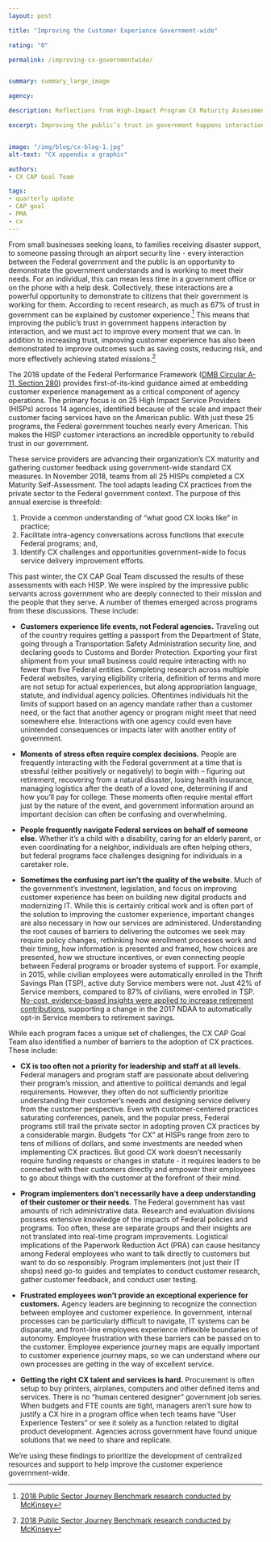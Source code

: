 ```yaml
---
layout: post

title: "Improving the Customer Experience Government-wide"

rating: "0"

permalink: /improving-cx-governmentwide/


summary: summary_large_image

agency:

description: Reflections from High-Impact Program CX Maturity Assessments

excerpt: Improving the public’s trust in government happens interaction by interaction, and we must act to improve every moment that we can.


image: "/img/blog/cx-blog-1.jpg"
alt-text: "CX appendix a graphic"

authors:
- CX CAP Goal Team

tags:
- quarterly update
- CAP goal
- PMA
- cx
---
```

From small businesses seeking loans, to families receiving disaster support, to someone passing through an airport security line - every interaction between the Federal government and the public is an opportunity to demonstrate the government understands and is working to meet their needs.  For an individual, this can mean less time in a government office or on the phone with a help desk. Collectively, these interactions are a powerful opportunity to demonstrate to citizens that their government is working for them. According to recent research, as much as 67% of trust in government can be explained by customer experience.[^1]   This means that improving the public’s trust in government happens interaction by interaction, and we must act to improve every moment that we can.  In addition to increasing trust, improving customer experience has also been demonstrated to improve outcomes such as saving costs, reducing risk, and more effectively achieving stated missions.[^2]

The 2018 update of the Federal Performance Framework (<a href="https://www.whitehouse.gov/wp-content/uploads/2018/06/s280.pdf">OMB Circular A-11, Section 280</a>) provides first-of-its-kind guidance aimed at embedding customer experience management as a critical component of agency operations. The primary focus is on 25 High Impact Service Providers (HISPs) across 14 agencies, identified because of the scale and impact their customer facing services have on the American public. With just these 25 programs, the Federal government touches nearly every American.  This makes the HISP customer interactions an incredible opportunity to rebuild trust in our government.

These service providers are advancing their organization’s CX maturity and gathering customer feedback using government-wide standard CX measures.  In November 2018, teams from all 25 HISPs completed a CX Maturity Self-Assessment. The tool adapts leading CX practices from the private sector to the Federal government context. The purpose of this annual exercise is threefold:

1.	Provide a common understanding of “what good CX looks like” in practice;
2.	Facilitate intra-agency conversations across functions that execute Federal programs; and,
3.	Identify CX challenges and opportunities government-wide to focus service delivery improvement efforts.

This past winter, the CX CAP Goal Team discussed the results of these assessments with each HISP. We were inspired by the impressive public servants across government who are deeply connected to their mission and the people that they serve. A number of themes emerged across programs from these discussions.  These include:

- **Customers experience life events, not Federal agencies.** Traveling out of the country requires getting a passport from the Department of State, going through a Transportation Safety Administration security line, and declaring goods to Customs and Border Protection. Exporting your first shipment from your small business could require interacting with no fewer than five Federal entities. Completing research across multiple Federal websites, varying eligibility criteria, definition of terms and more are not setup for actual experiences, but along appropriation language, statute, and individual agency policies. Oftentimes individuals hit the limits of support based on an agency mandate rather than a customer need, or the fact that another agency or program might meet that need somewhere else. Interactions with one agency could even have unintended consequences or impacts later with another entity of government.

- **Moments of stress often require complex decisions.** People are frequently interacting with the Federal government at a time that is stressful (either positively or negatively) to begin with – figuring out retirement, recovering from a natural disaster, losing health insurance, managing logistics after the death of a loved one, determining if and how you’ll pay for college. These moments often require mental effort just by the nature of the event, and government information around an important decision can often be confusing and overwhelming.  

- **People frequently navigate Federal services on behalf of someone else.** Whether it’s a child with a disability, caring for an elderly parent, or even coordinating for a neighbor, individuals are often helping others, but federal programs face challenges designing for individuals in a caretaker role.

- **Sometimes the confusing part isn’t the quality of the website.** Much of the government’s investment, legislation, and focus on improving customer experience has been on building new digital products and modernizing IT. While this is certainly critical work and is often part of the solution to improving the customer experience, important changes are also necessary in how our services are administered. Understanding the root causes of barriers to delivering the outcomes we seek may require policy changes, rethinking how enrollment processes work and their timing, how information is presented and framed, how choices are presented, how we structure incentives, or even connecting people between Federal programs or broader systems of support. For example, in 2015, while civilian employees were automatically enrolled in the Thrift Savings Plan (TSP), active duty Service members were not. Just 42% of Service members, compared to 87% of civilians, were enrolled in TSP. [No-cost, evidence-based insights were applied to increase retirement contributions](https://oes.gsa.gov/retirement), supporting a change in the 2017 NDAA to automatically opt-in Service members to retirement savings.

While each program faces a unique set of challenges, the CX CAP Goal Team also identified a number of barriers to the adoption of CX practices.  These include:

- **CX is too often not a priority for leadership and staff at all levels.** Federal managers and program staff are passionate about delivering their program’s mission, and attentive to political demands and legal requirements. However, they often do not sufficiently prioritize understanding their customer’s needs and designing service delivery from the customer perspective.   Even with customer-centered practices saturating conferences, panels, and the popular press, Federal programs still trail the private sector in adopting proven CX practices by a considerable margin.  Budgets “for CX” at HISPs range from zero to tens of millions of dollars, and some investments are needed when implementing CX practices.  But good CX work doesn’t necessarily require funding requests or changes in statute - it requires leaders to be connected with their customers directly and empower their employees to go about things with the customer at the forefront of their mind.

- **Program implementers don’t necessarily have a deep understanding of their customer or their needs.** The Federal government has vast amounts of rich administrative data. Research and evaluation divisions possess extensive knowledge of the impacts of Federal policies and programs. Too often, these are separate groups and their insights are not translated into real-time program improvements. Logistical implications of the Paperwork Reduction Act (PRA) can cause hesitancy among Federal employees who want to talk directly to customers but want to do so responsibly. Program implementers (not just their IT shops) need go-to guides and templates to conduct customer research, gather customer feedback, and conduct user testing.  

- **Frustrated employees won’t provide an exceptional experience for customers.** Agency leaders are beginning to recognize the connection between employee and customer experience.  In government, internal processes can be particularly difficult to navigate, IT systems can be disparate, and front-line employees experience inflexible boundaries of autonomy. Employee frustration with these barriers can be passed on to the customer. Employee experience journey maps are equally important to customer experience journey maps, so we can understand where our own processes are getting in the way of excellent service.   

- **Getting the right CX talent and services is hard.** Procurement is often setup to buy printers, airplanes, computers and other defined items and services. There is no “human centered designer” government job series. When budgets and FTE counts are tight, managers aren’t sure how to justify a CX hire in a program office when tech teams have “User Experience Testers” or see it solely as a function related to digital product development. Agencies across government have found unique solutions that we need to share and replicate.  

We’re using these findings to prioritize the development of centralized resources and support to help improve the customer experience government-wide.

[^1]: <a href="https://www.mckinsey.com/industries/public-sector/our-insights/Customer-Experience-in-the-Public-Sector">2018 Public Sector Journey Benchmark research conducted by McKinsey</a>
[^2]: <a href="https://www.mckinsey.com/industries/public-sector/our-insights/Customer-Experience-in-the-Public-Sector">2018 Public Sector Journey Benchmark research conducted by McKinsey</a>
